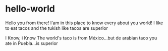 # hello-world
Hello you from there!
I'am in this place to know every about you world!
I like to eat tacos and the tukish like tacos are superior

I Know, i Know
The world's taco is from México...but de arabian taco you ate in Puebla...is superior

